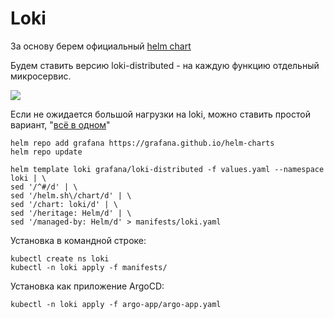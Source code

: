# Loki

За основу берем официальный [helm chart](https://github.com/grafana/helm-charts/tree/main/charts/loki-distributed)

Будем ставить версию loki-distributed - на каждую функцию отдельный микросервис.

![](images/sh_1.jpg)

Если не ожидается большой нагрузки на loki, можно ставить простой вариант, 
"[всё в одном](https://github.com/grafana/helm-charts/tree/main/charts/loki)"

    helm repo add grafana https://grafana.github.io/helm-charts
    helm repo update

    helm template loki grafana/loki-distributed -f values.yaml --namespace loki | \
    sed '/^#/d' | \
    sed '/helm.sh\/chart/d' | \
    sed '/chart: loki/d' | \
    sed '/heritage: Helm/d' | \
    sed '/managed-by: Helm/d' > manifests/loki.yaml

Установка в командной строке:

    kubectl create ns loki
    kubectl -n loki apply -f manifests/

Установка как приложение ArgoCD:

    kubectl -n loki apply -f argo-app/argo-app.yaml
